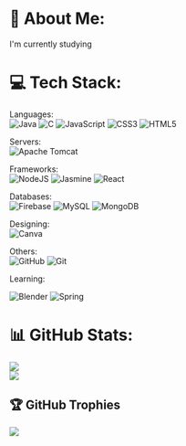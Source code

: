 # 💫 About Me:
I'm currently studying 


# 💻 Tech Stack:
Languages:<br/>
![Java](https://img.shields.io/badge/java-%23ED8B00.svg?style=for-the-badge&logo=openjdk&logoColor=white)
![C](https://img.shields.io/badge/c-%2300599C.svg?style=for-the-badge&logo=c&logoColor=white) 
![JavaScript](https://img.shields.io/badge/javascript-%23323330.svg?style=for-the-badge&logo=javascript&logoColor=%23F7DF1E) 
![CSS3](https://img.shields.io/badge/css3-%231572B6.svg?style=for-the-badge&logo=css3&logoColor=white) 
![HTML5](https://img.shields.io/badge/html5-%23E34F26.svg?style=for-the-badge&logo=html5&logoColor=white) 

Servers: <br/>
![Apache Tomcat](https://img.shields.io/badge/apache%20tomcat-%23F8DC75.svg?style=for-the-badge&logo=apache-tomcat&logoColor=black) 

Frameworks: <br/>
![NodeJS](https://img.shields.io/badge/node.js-6DA55F?style=for-the-badge&logo=node.js&logoColor=white) 
![Jasmine](https://img.shields.io/badge/jasmine-%238A4182.svg?style=for-the-badge&logo=jasmine&logoColor=white) 
![React](https://img.shields.io/badge/react-%2320232a.svg?style=for-the-badge&logo=react&logoColor=%2361DAFB)

Databases:<br/>
![Firebase](https://img.shields.io/badge/firebase-%23039BE5.svg?style=for-the-badge&logo=firebase) ![MySQL](https://img.shields.io/badge/mysql-4479A1.svg?style=for-the-badge&logo=mysql&logoColor=white) ![MongoDB](https://img.shields.io/badge/MongoDB-%234ea94b.svg?style=for-the-badge&logo=mongodb&logoColor=white)

Designing:<br/>
![Canva](https://img.shields.io/badge/Canva-%2300C4CC.svg?style=for-the-badge&logo=Canva&logoColor=white) 

Others:<br/>
![GitHub](https://img.shields.io/badge/github-%23121011.svg?style=for-the-badge&logo=github&logoColor=white) ![Git](https://img.shields.io/badge/git-%23F05033.svg?style=for-the-badge&logo=git&logoColor=white)

Learning:<br/>

![Blender](https://img.shields.io/badge/blender-%23F5792A.svg?style=for-the-badge&logo=blender&logoColor=white) ![Spring](https://img.shields.io/badge/spring-%236DB33F.svg?style=for-the-badge&logo=spring&logoColor=white)

# 📊 GitHub Stats:
![](https://nirzak-streak-stats.vercel.app/?user=Flicko75&theme=dark&hide_border=false)<br/>
![](https://github-readme-stats.vercel.app/api/top-langs?username=kyrie25&theme=react&layout=compact&langs_count=8&card_width=415&hide_border=true)

## 🏆 GitHub Trophies
![](https://github-profile-trophy.vercel.app/?username=Flicko75&theme=radical&no-frame=false&no-bg=true&margin-w=4)

<!-- Proudly created with GPRM ( https://gprm.itsvg.in ) -->
